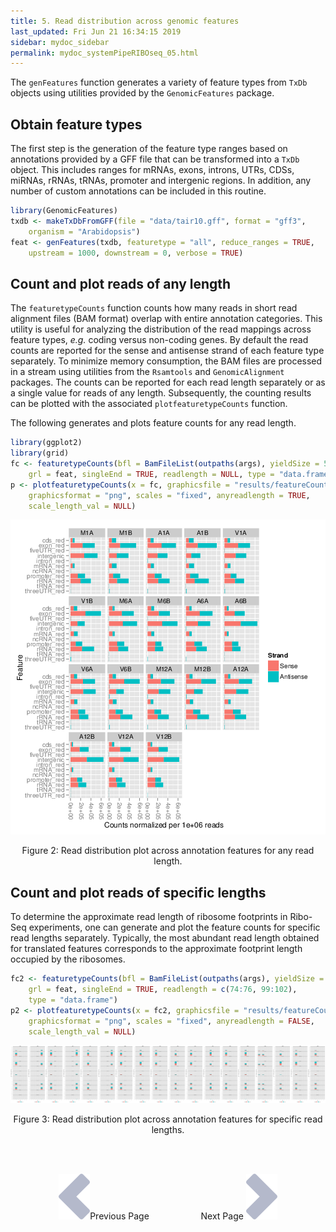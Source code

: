 ```yaml
---
title: 5. Read distribution across genomic features
last_updated: Fri Jun 21 16:34:15 2019
sidebar: mydoc_sidebar
permalink: mydoc_systemPipeRIBOseq_05.html
---
```


The `genFeatures` function generates a variety of feature types from
`TxDb` objects using utilities provided by the `GenomicFeatures` package. 

## Obtain feature types

The first step is the generation of the feature type ranges based on
annotations provided by a GFF file that can be transformed into a
`TxDb` object. This includes ranges for mRNAs, exons, introns, UTRs,
CDSs, miRNAs, rRNAs, tRNAs, promoter and intergenic regions. In addition, any
number of custom annotations can be included in this routine.


```r
library(GenomicFeatures)
txdb <- makeTxDbFromGFF(file = "data/tair10.gff", format = "gff3", 
    organism = "Arabidopsis")
feat <- genFeatures(txdb, featuretype = "all", reduce_ranges = TRUE, 
    upstream = 1000, downstream = 0, verbose = TRUE)
```

## Count and plot reads of any length

The `featuretypeCounts` function counts how many reads in short read
alignment files (BAM format) overlap with entire annotation categories. This
utility is useful for analyzing the distribution of the read mappings across
feature types, _e.g._ coding versus non-coding genes. By default the
read counts are reported for the sense and antisense strand of each feature
type separately. To minimize memory consumption, the BAM files are processed in
a stream using utilities from the `Rsamtools` and
`GenomicAlignment` packages.  The counts can be reported for each read
length separately or as a single value for reads of any length.  Subsequently,
the counting results can be plotted with the associated
`plotfeaturetypeCounts` function.

The following generates and plots feature counts for any read length.


```r
library(ggplot2)
library(grid)
fc <- featuretypeCounts(bfl = BamFileList(outpaths(args), yieldSize = 50000), 
    grl = feat, singleEnd = TRUE, readlength = NULL, type = "data.frame")
p <- plotfeaturetypeCounts(x = fc, graphicsfile = "results/featureCounts.png", 
    graphicsformat = "png", scales = "fixed", anyreadlength = TRUE, 
    scale_length_val = NULL)
```

![](./pages/mydoc/systemPipeRIBOseq_files/featureCounts.png)
<div align="center">Figure 2: Read distribution plot across annotation features for any read length.</div>

## Count and plot reads of specific lengths

To determine the approximate read length of ribosome footprints in Ribo-Seq experiments, one can generate and plot the feature counts for specific read lengths separately. Typically, the most abundant read length obtained for translated features corresponds to the approximate footprint length occupied by the ribosomes.


```r
fc2 <- featuretypeCounts(bfl = BamFileList(outpaths(args), yieldSize = 50000), 
    grl = feat, singleEnd = TRUE, readlength = c(74:76, 99:102), 
    type = "data.frame")
p2 <- plotfeaturetypeCounts(x = fc2, graphicsfile = "results/featureCounts2.png", 
    graphicsformat = "png", scales = "fixed", anyreadlength = FALSE, 
    scale_length_val = NULL)
```

![](./pages/mydoc/systemPipeRIBOseq_files/featureCounts2.png)
<div align="center">Figure 3: Read distribution plot across annotation features for specific read lengths.</div>

<br><br><center><a href="mydoc_systemPipeRIBOseq_04.html"><img src="images/left_arrow.png" alt="Previous page."></a>Previous Page &nbsp; &nbsp; &nbsp; &nbsp; &nbsp; &nbsp; &nbsp; &nbsp; &nbsp; &nbsp; Next Page
<a href="mydoc_systemPipeRIBOseq_06.html"><img src="images/right_arrow.png" alt="Next page."></a></center>

